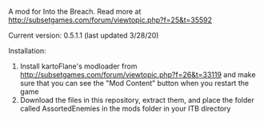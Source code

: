 A mod for Into the Breach. Read more at http://subsetgames.com/forum/viewtopic.php?f=25&t=35592

Current version: 0.5.1.1 (last updated 3/28/20)

Installation:
1. Install kartoFlane's modloader from http://subsetgames.com/forum/viewtopic.php?f=26&t=33119 and make sure that you can see the "Mod Content" button when you restart the game
2. Download the files in this repository, extract them, and place the folder called AssortedEnemies in the mods folder in your ITB directory
